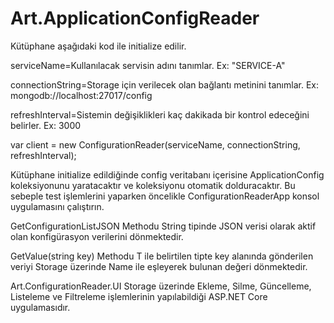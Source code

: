 # Art.ApplicationConfigReader

Kütüphane aşağıdaki kod ile initialize edilir.

serviceName=Kullanılacak servisin adını tanımlar. Ex: "SERVICE-A"

connectionString=Storage için verilecek olan bağlantı metinini tanımlar. Ex: mongodb://localhost:27017/config

refreshInterval=Sistemin değişiklikleri kaç dakikada bir kontrol edeceğini belirler. Ex: 3000

var client = new ConfigurationReader(serviceName, connectionString, refreshInterval);

Kütüphane initialize edildiğinde config veritabanı içerisine ApplicationConfig koleksiyonunu yaratacaktır ve koleksiyonu otomatik dolduracaktır. Bu sebeple test işlemlerini yaparken öncelikle ConfigurationReaderApp konsol uygulamasını çalıştırın.

GetConfigurationListJSON Methodu String tipinde JSON verisi olarak aktif olan konfigürasyon verilerini dönmektedir.

GetValue<T>(string key) Methodu T ile belirtilen tipte key alanında gönderilen veriyi Storage üzerinde Name ile eşleyerek bulunan değeri dönmektedir.

Art.ConfigurationReader.UI Storage üzerinde Ekleme, Silme, Güncelleme, Listeleme ve Filtreleme işlemlerinin yapılabildiği ASP.NET Core uygulamasıdır.
